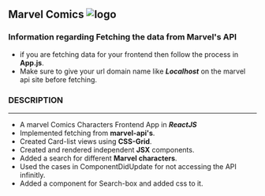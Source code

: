 ## Marvel Comics ![logo](https://i.pinimg.com/564x/e4/2b/72/e42b72121ac11b1997e99977b21daf2a.jpg)

### Information regarding Fetching the data from Marvel's API
- if you are fetching data for your frontend then follow the process in **App.js**.
- Make sure to give your url domain name like ***Localhost*** on the marvel api site before fetching. 
### DESCRIPTION
***
- A marvel Comics Characters Frontend App in ***ReactJS***
- Implemented fetching from **marvel-api's**.
- Created Card-list views using **CSS-Grid**.
- Created and rendered independent **JSX** components.
- Added a search for different **Marvel characters**.
- Used the cases in ComponentDidUpdate for not accessing the API infinitly.
- Added a component for Search-box and added css to it.